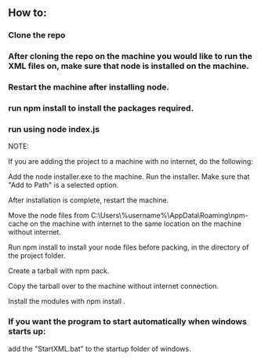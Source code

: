 ## How to:

### Clone the repo

### After cloning the repo on the machine you would like to run the XML files on, make sure that node is installed on the machine.

### Restart the machine after installing node.

### run npm install to install the packages required. 

### run using node index.js

NOTE:

If you are adding the project to a machine with no internet, do the following:

Add the node installer.exe to the machine. Run the installer. Make sure that "Add to Path" is a selected option.

After installation is complete, restart the machine.

Move the node files from C:\Users\\%username%\AppData\Roaming\npm-cache on the machine with internet to 
the same location on the machine without internet.

Run npm install to install your node files before packing, in the directory of the project folder. 

Create a tarball with npm pack.

Copy the tarball over to the machine without internet connection.

Install the modules with npm install <filename>.

### If you want the program to start automatically when windows starts up:

add the "StartXML.bat" to the startup folder of windows. 